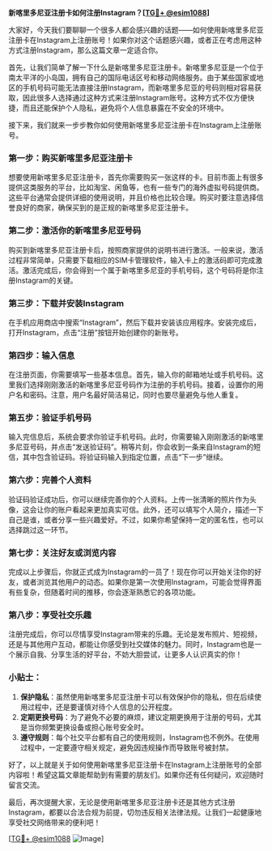 **新喀里多尼亚注册卡如何注册Instagram？[[TG💪+ @esim1088](https://t.me/s/esim1088)]**

大家好，今天我们要聊聊一个很多人都会感兴趣的话题——如何使用新喀里多尼亚注册卡在Instagram上注册账号！如果你对这个话题感兴趣，或者正在考虑用这种方式注册Instagram，那么这篇文章一定适合你。

首先，让我们简单了解一下什么是新喀里多尼亚注册卡。新喀里多尼亚是一个位于南太平洋的小岛国，拥有自己的国际电话区号和移动网络服务。由于某些国家或地区的手机号码可能无法直接注册Instagram，而新喀里多尼亚的号码则相对容易获取，因此很多人选择通过这种方式来注册Instagram账号。这种方式不仅方便快捷，而且还能保护个人隐私，避免将个人信息暴露在不安全的环境中。

接下来，我们就来一步步教你如何使用新喀里多尼亚注册卡在Instagram上注册账号。

### **第一步：购买新喀里多尼亚注册卡**

想要使用新喀里多尼亚注册卡，首先你需要购买一张这样的卡。目前市面上有很多提供这类服务的平台，比如淘宝、闲鱼等，也有一些专门的海外虚拟号码提供商。这些平台通常会提供详细的使用说明，并且价格也比较合理。购买时要注意选择信誉良好的商家，确保买到的是正规的新喀里多尼亚注册卡。

### **第二步：激活你的新喀里多尼亚号码**

购买到新喀里多尼亚注册卡后，按照商家提供的说明书进行激活。一般来说，激活过程非常简单，只需要下载相应的SIM卡管理软件，输入卡上的激活码即可完成激活。激活完成后，你会得到一个属于新喀里多尼亚的手机号码，这个号码将是你注册Instagram的关键。

### **第三步：下载并安装Instagram**

在手机应用商店中搜索“Instagram”，然后下载并安装该应用程序。安装完成后，打开Instagram，点击“注册”按钮开始创建你的新账号。

### **第四步：输入信息**

在注册页面，你需要填写一些基本信息。首先，输入你的邮箱地址或手机号码。这里我们选择刚刚激活的新喀里多尼亚号码作为注册的手机号码。接着，设置你的用户名和密码。注意，用户名最好简洁易记，同时也要尽量避免与他人重复。

### **第五步：验证手机号码**

输入完信息后，系统会要求你验证手机号码。此时，你需要输入刚刚激活的新喀里多尼亚号码，并点击“发送验证码”。稍等片刻，你会收到一条来自Instagram的短信，其中包含验证码。将验证码输入到指定位置，点击“下一步”继续。

### **第六步：完善个人资料**

验证码验证成功后，你可以继续完善你的个人资料。上传一张清晰的照片作为头像，这会让你的账户看起来更加真实可信。此外，还可以填写个人简介，描述一下自己是谁，或者分享一些兴趣爱好。不过，如果你希望保持一定的匿名性，也可以选择跳过这一环节。

### **第七步：关注好友或浏览内容**

完成以上步骤后，你就正式成为Instagram的一员了！现在你可以开始关注你的好友，或者浏览其他用户的动态。如果你是第一次使用Instagram，可能会觉得界面有些复杂，但随着时间的推移，你会逐渐熟悉它的各项功能。

### **第八步：享受社交乐趣**

注册完成后，你可以尽情享受Instagram带来的乐趣。无论是发布照片、短视频，还是与其他用户互动，都能让你感受到社交媒体的魅力。同时，Instagram也是一个展示自我、分享生活的好平台，不妨大胆尝试，让更多人认识真实的你！

### **小贴士：**

1. **保护隐私**：虽然使用新喀里多尼亚注册卡可以有效保护你的隐私，但在后续使用过程中，还是要谨慎对待个人信息的公开程度。
2. **定期更换号码**：为了避免不必要的麻烦，建议定期更换用于注册的号码，尤其是当你频繁更换设备或担心账号安全时。
3. **遵守规则**：每个社交平台都有自己的使用规则，Instagram也不例外。在使用过程中，一定要遵守相关规定，避免因违规操作而导致账号被封禁。

好了，以上就是关于如何使用新喀里多尼亚注册卡在Instagram上注册账号的全部内容啦！希望这篇文章能帮助到有需要的朋友们。如果你还有任何疑问，欢迎随时留言交流。

最后，再次提醒大家，无论是使用新喀里多尼亚注册卡还是其他方式注册Instagram，都要以合法合规为前提，切勿违反相关法律法规。让我们一起健康地享受社交网络带来的便利吧！

[[TG💪+ @esim1088](https://t.me/s/esim1088) ![Image](https://i.postimg.cc/4NQfJmqS/Snipaste-2025-05-13-00-14-12.png)]